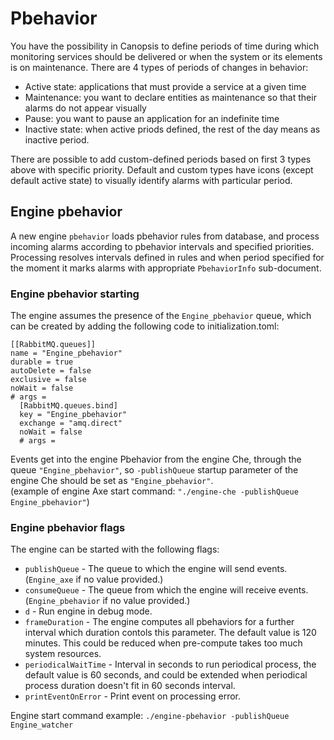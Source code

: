 # Pbehavior

You have the possibility in Canopsis to define periods of time during which monitoring services should be delivered or when the system or its elements is on maintenance. There are 4 types of periods of changes in behavior:

 - Active state: applications that must provide a service at a given time
 - Maintenance: you want to declare entities as maintenance so that their alarms do not appear visually
 - Pause: you want to pause an application for an indefinite time
 - Inactive state: when active priods defined, the rest of the day means as inactive period.

 There are possible to add custom-defined periods based on first 3 types above with specific priority. Default and custom types have icons (except default active state) to visually identify alarms with particular period.

## Engine pbehavior

A new engine `pbehavior` loads pbehavior rules from database, and process incoming alarms according to pbehavior intervals and specified priorities. Processing resolves intervals defined in rules and when period specified for the moment it marks alarms with appropriate `PbehaviorInfo` sub-document.


### Engine pbehavior starting
The engine assumes the presence of the `Engine_pbehavior` queue, which can be created by adding the following code to initialization.toml:
```
[[RabbitMQ.queues]]
name = "Engine_pbehavior"
durable = true
autoDelete = false
exclusive = false
noWait = false
# args =
  [RabbitMQ.queues.bind]
  key = "Engine_pbehavior"
  exchange = "amq.direct"
  noWait = false
  # args =
```

Events get into the engine Pbehavior from the engine Che, through the queue `"Engine_pbehavior"`, so
`-publishQueue` startup parameter of the engine Che should be set as `"Engine_pbehavior"`.  
(example of engine Axe start command: `"./engine-che -publishQueue Engine_pbehavior"`)

### Engine pbehavior flags
The engine can be started with the following flags:  
  - `publishQueue` - The queue to which the engine will send events. (`Engine_axe` if no value provided.)  
  - `consumeQueue` - The queue from which the engine will receive events. (`Engine_pbehavior` if no value provided.)
  - `d` - Run engine in debug mode.
  - `frameDuration` - The engine computes all pbehaviors for a further interval which duration contols this parameter. The default value is 120 minutes. This could be reduced when pre-compute takes too much system resources.
  - `periodicalWaitTime` - Interval in seconds to run periodical process, the default value is 60 seconds, and could be extended when periodical process duration doesn't fit in 60 seconds interval.
  - `printEventOnError` - Print event on processing error.  

Engine start command example:
  `./engine-pbehavior -publishQueue Engine_watcher`
